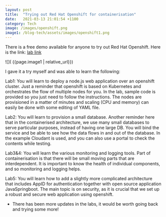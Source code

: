 ```yaml
---
layout: post
title:  "Trying out Red Hat Openshift for containerisation"
date:   2021-03-13 21:01:54 +1100
category: Tech
image: /images/openshift.png
image1: /blog-tech/assets/images/openshift1.png
---
```

There is a free demo available for anyone to try out Red Hat Openshift.
Here is the link:
[lab link](https://developer.ibm.com/openlabs/openshift)

![]( {{page.image1 | relative_url}})

I gave it a try myself and was able to learn the following:

Lab1:
You will learn to deploy a node.js web application over an openshift cluster. Just a reminder that openshift is based on Kubernetes and orchestrates the flow of multiple nodes for you.
In the lab, sample code is provided so you just need to follow the instructions.
The nodes are provisioned in a matter of minutes and scaling (CPU and memory) can easily be done with some editing of YAML file.

Lab2:
You will learn to provision a small database. Another reminder here that in the containerised architecture, we use many small databases to serve particular purposes, instead of having one large DB.
You will bind the service and be able to see how the data flows in and out of the database.
In the example Cloudant is used, and you can also use a portal to check the contents while testing.

Lab3&4:
You will learn the various monitoring and logging tools.
Part of containerisation is that there will be small moving parts that are interdependent. It is important to know the health of individual components, and so monitoring and logging helps.

Lab5:
You will learn how to add a slightly more complicated architecture that includes AppID for authentication together with open source application JavaSpringboot. The main topic is on security, as it is crucial that we set up a robust and secure web application using openshift.


* There has been more updates in the labs, it would be worth going back and trying some more!